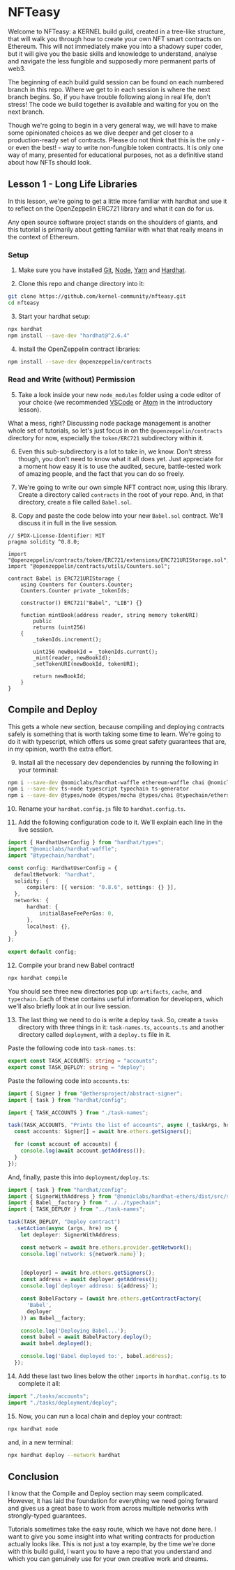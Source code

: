 # NFTeasy

Welcome to NFTeasy: a KERNEL build guild, created in a tree-like structure, that will walk you through how to create your own NFT smart contracts on Ethereum. This will not immediately make you into a shadowy super coder, but it will give you the basic skills and knowledge to understand, analyse and navigate the less fungible and supposedly more permanent parts of web3.

The beginning of each build guild session can be found on each numbered branch in this repo. Where we get to in each session is where the next branch begins. So, if you have trouble following along in real life, don't stress! The code we build together is available and waiting for you on the next branch.

Though we're going to begin in a very general way, we will have to make some opinionated choices as we dive deeper and get closer to a production-ready set of contracts. Please do not think that this is the only - or even the best! - way to write non-fungible token contracts. It is only one way of many, presented for educational purposes, not as a definitive stand about how NFTs should look.

## Lesson 1 - Long Life Libraries

In this lesson, we're going to get a little more familiar with hardhat and use it to reflect on the OpenZeppelin ERC721 library and what it can do for us.

Any open source software project stands on the shoulders of giants, and this tutorial is primarily about getting familiar with what that really means in the context of Ethereum.

### Setup

1. Make sure you have installed [Git](https://git-scm.com/downloads), [Node](https://nodejs.org/dist/latest-v12.x/), [Yarn](https://classic.yarnpkg.com/en/docs/install/#mac-stable) and [Hardhat](https://hardhat.org/getting-started/#installation).

2. Clone this repo and change directory into it:

```bash
git clone https://github.com/kernel-community/nfteasy.git
cd nfteasy
```

3. Start your hardhat setup:

```bash
npx hardhat
npm install --save-dev "hardhat@^2.6.4"
```

4. Install the OpenZeppelin contract libraries:

```bash
npm install --save-dev @openzeppelin/contracts
```

### Read and Write (without) Permission

5. Take a look inside your new `node_modules` folder using a code editor of your choice (we recommended [VSCode](https://code.visualstudio.com/download) or [Atom](https://atom.io/) in the introductory lesson).

What a mess, right? Discussing node package management is another whole set of tutorials, so let's just focus in on the `@openzeppelin/contracts` directory for now, especially the `token/ERC721` subdirectory within it.

6. Even this sub-subdirectory is a lot to take in, we know. Don't stress though, you don't need to know what it all does yet. Just appreciate for a moment how easy it is to use the audited, secure, battle-tested work of amazing people, and the fact that you can do so freely.

7. We're going to write our own simple NFT contract now, using this library. Create a directory called `contracts` in the root of your repo. And, in that directory, create a file called `Babel.sol`.

8. Copy and paste the code below into your new `Babel.sol` contract. We'll discuss it in full in the live session.

```solidity
// SPDX-License-Identifier: MIT
pragma solidity ^0.8.0;

import "@openzeppelin/contracts/token/ERC721/extensions/ERC721URIStorage.sol";
import "@openzeppelin/contracts/utils/Counters.sol";

contract Babel is ERC721URIStorage {
    using Counters for Counters.Counter;
    Counters.Counter private _tokenIds;

    constructor() ERC721("Babel", "LIB") {}

    function mintBook(address reader, string memory tokenURI)
        public
        returns (uint256)
    {
        _tokenIds.increment();

        uint256 newBookId = _tokenIds.current();
        _mint(reader, newBookId);
        _setTokenURI(newBookId, tokenURI);

        return newBookId;
    }
}
```

## Compile and Deploy

This gets a whole new section, because compiling and deploying contracts safely is something that is worth taking some time to learn. We're going to do it with typescript, which offers us some great safety guarantees that are, in my opinion, worth the extra effort.

9. Install all the necessary dev dependencies by running the following in your terminal:

```bash
npm i --save-dev @nomiclabs/hardhat-waffle ethereum-waffle chai @nomiclabs/hardhat-ethers ethers
npm i --save-dev ts-node typescript typechain ts-generator
npm i --save-dev @types/node @types/mocha @types/chai @typechain/ethers-v5 @typechain/hardhat
```

10. Rename your `hardhat.config.js` file to `hardhat.config.ts`.

11. Add the following configuration code to it. We'll explain each line in the live session.

```ts
import { HardhatUserConfig } from "hardhat/types";
import "@nomiclabs/hardhat-waffle";
import "@typechain/hardhat";

const config: HardhatUserConfig = {
  defaultNetwork: "hardhat",
  solidity: {
      compilers: [{ version: "0.8.6", settings: {} }],
  },
  networks: {
      hardhat: {
          initialBaseFeePerGas: 0,
      },
      localhost: {},
  }
};

export default config;
```

12. Compile your brand new Babel contract!

```bash
npx hardhat compile
```

You should see three new directories pop up: `artifacts`, `cache`, and `typechain`. Each of these contains useful information for developers, which we'll also briefly look at in our live session.

13. The last thing we need to do is write a deploy `task`. So, create a `tasks` directory with three things in it: `task-names.ts`, `accounts.ts` and another directory called `deployment`, with a `deploy.ts` file in it. 

Paste the following code into `task-names.ts`:

```ts
export const TASK_ACCOUNTS: string = "accounts";
export const TASK_DEPLOY: string = "deploy";
```

Paste the following code into `accounts.ts`:

```ts
import { Signer } from "@ethersproject/abstract-signer";
import { task } from "hardhat/config";

import { TASK_ACCOUNTS } from "./task-names";

task(TASK_ACCOUNTS, "Prints the list of accounts", async (_taskArgs, hre) => {
  const accounts: Signer[] = await hre.ethers.getSigners();

  for (const account of accounts) {
    console.log(await account.getAddress());
  }
});
```

And, finally, paste this into `deployment/deploy.ts`:

```ts
import { task } from "hardhat/config";
import { SignerWithAddress } from "@nomiclabs/hardhat-ethers/dist/src/signer-with-address";
import { Babel__factory } from "../../typechain";
import { TASK_DEPLOY } from "../task-names";

task(TASK_DEPLOY, "Deploy contract")
  .setAction(async (args, hre) => {
    let deployer: SignerWithAddress;

    const network = await hre.ethers.provider.getNetwork();
    console.log(`network: ${network.name}`);
    

    [deployer] = await hre.ethers.getSigners();
    const address = await deployer.getAddress();
    console.log(`deployer address: ${address}`);

    const BabelFactory = (await hre.ethers.getContractFactory(
      'Babel',
      deployer
    )) as Babel__factory;

    console.log('Deploying Babel...');
    const babel = await BabelFactory.deploy();
    await babel.deployed();

    console.log('Babel deployed to:', babel.address);
  });
```

14. Add these last two lines below the other `imports` in `hardhat.config.ts` to complete it all:

```ts
import "./tasks/accounts";
import "./tasks/deployment/deploy";
```

15. Now, you can run a local chain and deploy your contract:

```bash
npx hardhat node
```

and, in a new terminal:

```bash
npx hardhat deploy --network hardhat
```

## Conclusion

I know that the Compile and Deploy section may seem complicated. However, it has laid the foundation for everything we need going forward and gives us a great base to work from across multiple networks with strongly-typed guarantees.

Tutorials sometimes take the easy route, which we have not done here. I want to give you some insight into what writing contracts for production actually looks like. This is not just a toy example, by the time we're done with this build guild, I want you to have a repo that you understand and which you can genuinely use for your own creative work and dreams.